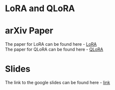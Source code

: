 # LoRA and QLoRA

# arXiv Paper

The paper for LoRA can be found here - [LoRA](https://arxiv.org/abs/2106.09685)   
The paper for QLoRA can be found here - [QLoRA](https://arxiv.org/abs/2305.14314)

# Slides

The link to the google slides can be found here - [link](https://docs.google.com/presentation/d/1qTCtH8IZ6JI05jARhexBBn5VKC31b_My1ya8Aff7deQ/edit#slide=id.p)
